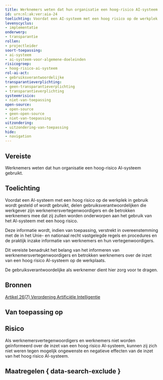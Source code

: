 ```yaml
---
title: Werknemers weten dat hun organisatie een hoog-risico AI-systeem gebruikt
id: urn:nl:ak:ver:aia-24
toelichting: Voordat een AI-systeem met een hoog risico op de werkplek in gebruik wordt gesteld of wordt gebruikt, delen gebruiksverantwoordelijken die werkgever zijn werknemersvertegenwoordigers en de betrokken werknemers mee dat zij zullen worden onderworpen aan het gebruik van het AI-systeem met een hoog risico.
levenscyclus:
- implementatie
onderwerp:
- transparantie
rollen:
- projectleider
soort-toepassing:
- ai-systeem
- ai-systeem-voor-algemene-doeleinden
risicogroep:
- hoog-risico-ai-systeem
rol-ai-act:
- gebruiksverantwoordelijke
transparantieverplichting: 
- geen-transparantieverplichting
- transparantieverplichting 
systeemrisico:
- niet-van-toepassing
open-source: 
- open-source
- geen-open-source
- niet-van-toepassing
uitzondering: 
- uitzondering-van-toepassing
hide:
- navigation
---
```


<!-- tags -->
## Vereiste

Werknemers weten dat hun organisatie een hoog-risico AI-systeem gebruikt.

## Toelichting

Voordat een AI-systeem met een hoog risico op de werkplek in gebruik wordt gesteld of wordt gebruikt, delen gebruiksverantwoordelijken die werkgever zijn werknemersvertegenwoordigers en de betrokken werknemers mee dat zij zullen worden onderworpen aan het gebruik van het AI-systeem met een hoog risico.

Deze informatie wordt, indien van toepassing, verstrekt in overeenstemming met de in het Unie- en nationaal recht vastgelegde regels en procedures en de praktijk inzake informatie van werknemers en hun vertegenwoordigers.

Dit vereiste benadrukt het belang van het informeren van werknemersvertegenwoordigers en betrokken werknemers over de inzet van een hoog risico AI-systeem op de werkplaats.

De gebruiksverantwoordelijke als werknemer dient hier zorg voor te dragen.

## Bronnen
[Artikel 26(7) Verordening Artificiële Intelligentie](https://eur-lex.europa.eu/legal-content/NL/TXT/HTML/?uri=OJ:L_202401689#d1e4350-1-1)

## Van toepassing op 
<!-- tags-ai-act -->

## Risico

Als werknemersvertegenwoordigers en werknemers niet worden geïnformeerd over de inzet van een hoog risico AI-systeem, kunnen zij zich niet weren tegen mogelijk ongewenste en negatieve effecten van de inzet van het hoog risico AI-systeem.


## Maatregelen { data-search-exclude }

<!-- list_maatregelen vereiste/aia-24-informeren-werknemers no-search no-onderwerp no-rol no-levenscyclus -->
